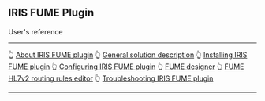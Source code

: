## IRIS FUME Plugin

User's reference

---

👆 [About IRIS FUME plugin](about.md)
👆 [General solution description](solution-description.md)
👆 [Installing IRIS FUME plugin](installation.md)
👆 [Configuring IRIS FUME plugin](configuration.md)
👆 [FUME designer](fume-designer.md)
👆 [FUME HL7v2 routing rules editor](fume-tester.md)
👆 [Troubleshooting IRIS FUME plugin](troubleshooting.md)

---

